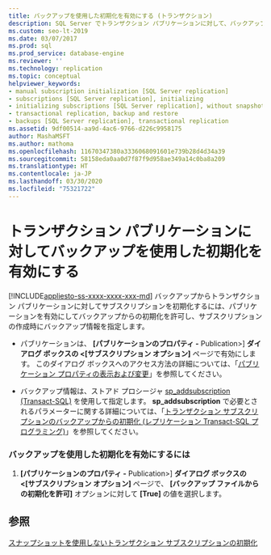 ```yaml
---
title: バックアップを使用した初期化を有効にする (トランザクション)
description: SQL Server でトランザクション パブリケーションに対して、バックアップからの初期化を有効にする方法について説明します。
ms.custom: seo-lt-2019
ms.date: 03/07/2017
ms.prod: sql
ms.prod_service: database-engine
ms.reviewer: ''
ms.technology: replication
ms.topic: conceptual
helpviewer_keywords:
- manual subscription initialization [SQL Server replication]
- subscriptions [SQL Server replication], initializing
- initializing subscriptions [SQL Server replication], without snapshots
- transactional replication, backup and restore
- backups [SQL Server replication], transactional replication
ms.assetid: 9df00514-aa9d-4ac6-9766-d226c9958175
author: MashaMSFT
ms.author: mathoma
ms.openlocfilehash: 11670347380a3336068091601e739b28d4d34a39
ms.sourcegitcommit: 58158eda0aa0d7f87f9d958ae349a14c0ba8a209
ms.translationtype: HT
ms.contentlocale: ja-JP
ms.lasthandoff: 03/30/2020
ms.locfileid: "75321722"
---
```

# <a name="enable-initialization-with-backup-for-transactional-publications"></a>トランザクション パブリケーションに対してバックアップを使用した初期化を有効にする
[!INCLUDE[appliesto-ss-xxxx-xxxx-xxx-md](../../includes/appliesto-ss-xxxx-xxxx-xxx-md.md)]
  バックアップからトランザクション パブリケーションに対してサブスクリプションを初期化するには、パブリケーションを有効にしてバックアップからの初期化を許可し、サブスクリプションの作成時にバックアップ情報を指定します。  
  
-   パブリケーションは、 **[パブリケーションのプロパティ -** Publication>] **ダイアログ ボックスの \<[サブスクリプション オプション]** ページで有効にします。 このダイアログ ボックスへのアクセス方法の詳細については、「[パブリケーション プロパティの表示および変更](../../relational-databases/replication/publish/view-and-modify-publication-properties.md)」を参照してください。  
  
-   バックアップ情報は、ストアド プロシージャ [sp_addsubscription &#40;Transact-SQL&#41;](../../relational-databases/system-stored-procedures/sp-addsubscription-transact-sql.md) を使用して指定します。 **sp_addsubscription** で必要とされるパラメーターに関する詳細については、「[トランザクション サブスクリプションのバックアップからの初期化 (レプリケーション Transact-SQL プログラミング)](../../relational-databases/replication/initialize-a-transactional-subscription-from-a-backup.md)」を参照してください。  
  
### <a name="to-enable-initialization-with-a-backup"></a>バックアップを使用した初期化を有効にするには  
  
1.  **[パブリケーションのプロパティ -** Publication>] **ダイアログ ボックスの \<[サブスクリプション オプション]** ページで、 **[バックアップ ファイルからの初期化を許可]** オプションに対して **[True]** の値を選択します。  
  
## <a name="see-also"></a>参照  
 [スナップショットを使用しないトランザクション サブスクリプションの初期化](../../relational-databases/replication/initialize-a-transactional-subscription-without-a-snapshot.md)  
  
  
